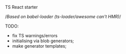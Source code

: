 TS React starter

/_Based on babel-loader (ts-loader/awesome can't HMR)_/

TODO:

- fix TS warnings/errors
- initialising via blob generators;
- make generator templates;
